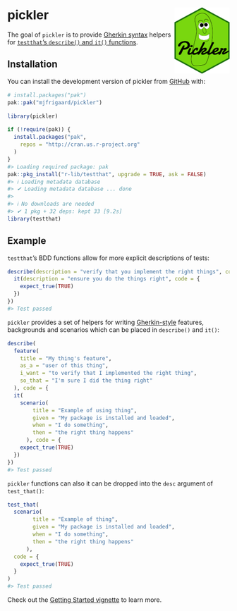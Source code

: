 
<!-- README.md is generated from README.Rmd. Please edit that file -->

# pickler <a href='https://mjfrigaard.github.io/pickler/'><img src='man/figures/logo.png' align="right" height="150" /></a>

<!-- badges: start -->
<!-- badges: end -->

The goal of `pickler` is to provide [Gherkin
syntax](https://cucumber.io/docs/gherkin/) helpers for [`testthat`’s
`describe()` and `it()`
functions](https://testthat.r-lib.org/reference/describe.html).

## Installation

You can install the development version of pickler from
[GitHub](https://github.com/) with:

``` r
# install.packages("pak")
pak::pak("mjfrigaard/pickler")
```

``` r
library(pickler)
```

``` r
if (!require(pak)) {
  install.packages("pak",
    repos = "http://cran.us.r-project.org"
  )
}
#> Loading required package: pak
pak::pkg_install("r-lib/testthat", upgrade = TRUE, ask = FALSE)
#> ℹ Loading metadata database
#> ✔ Loading metadata database ... done
#>  
#> ℹ No downloads are needed
#> ✔ 1 pkg + 32 deps: kept 33 [9.2s]
library(testthat)
```

## Example

`testthat`’s BDD functions allow for more explicit descriptions of
tests:

``` r
describe(description = "verify that you implement the right things", code = {
  it(description = "ensure you do the things right", code = {
    expect_true(TRUE)
  })
})
#> Test passed
```

`pickler` provides a set of helpers for writing
[Gherkin-style](https://cucumber.io/docs/gherkin/reference/) features,
backgrounds and scenarios which can be placed in `describe()` and
`it()`:

``` r
describe(
  feature(
    title = "My thing's feature",
    as_a = "user of this thing",
    i_want = "to verify that I implemented the right thing",
    so_that = "I'm sure I did the thing right"
  ), code = {
  it(
    scenario(
        title = "Example of using thing",
        given = "My package is installed and loaded",
        when = "I do something",
        then = "the right thing happens"
      ), code = {
    expect_true(TRUE)
  })
})
#> Test passed
```

`pickler` functions can also it can be dropped into the `desc` argument
of `test_that()`:

``` r
test_that(
  scenario(
        title = "Example of thing",
        given = "My package is installed and loaded",
        when = "I do something",
        then = "the right thing happens"
      ),
  code = {
    expect_true(TRUE)
  }
)
#> Test passed
```

Check out the [Getting Started
vignette](https://mjfrigaard.github.io/pickler/articles/start.html) to
learn more.
